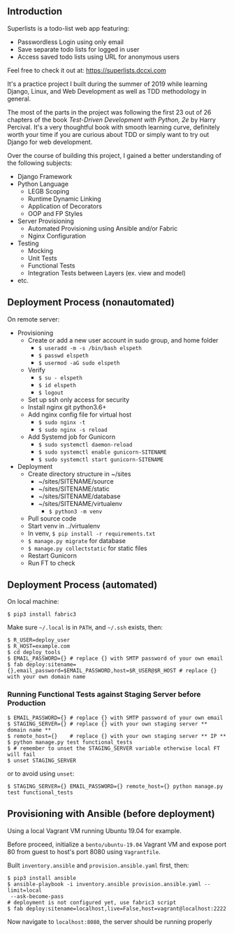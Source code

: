 ## Introduction
Superlists is a todo-list web app featuring:
- Passwordless Login using only email
- Save separate todo lists for logged in user
- Access saved todo lists using URL for anonymous users

Feel free to check it out at: https://superlists.dccxi.com

It's a practice project I built during the summer of 2019 while learning Django, Linux, and Web Development as well as TDD methodology in general.

The most of the parts in the project was following the first 23 out of 26 chapters of the book *Test-Driven Development with Python, 2e* by Harry Percival. It's a very thoughtful book with smooth learning curve, definitely worth your time if you are curious about TDD or simply want to try out Django for web development.

Over the course of building this project, I gained a better understanding of the following subjects:
- Django Framework
- Python Language
    - LEGB Scoping
    - Runtime Dynamic Linking
    - Application of Decorators
    - OOP and FP Styles
- Server Provisioning
    - Automated Provisioning using Ansible and/or Fabric
    - Nginx Configuration
- Testing
    - Mocking
    - Unit Tests
    - Functional Tests
    - Integration Tests between Layers (ex. view and model)
- etc.

## Deployment Process (nonautomated)
On remote server:
* Provisioning
    * Create or add a new user account in sudo group, and home folder
        * `$ useradd -m -s /bin/bash elspeth`
        * `$ passwd elspeth`
        * `$ usermod -aG sudo elspeth`
    * Verify
        * `$ su - elspeth`
        * `$ id elspeth`
        * `$ logout`
    * Set up ssh only access for security
    * Install nginx git python3.6+
    * Add nginx config file for virtual host
        * `$ sudo nginx -t`
        * `$ sudo nginx -s reload`
    * Add Systemd job for Gunicorn
        * `$ sudo systemctl daemon-reload`
        * `$ sudo systemctl enable gunicorn-SITENAME`
        * `$ sudo systemctl start gunicorn-SITENAME`
* Deployment
    * Create directory structure in ~/sites
        * ~/sites/SITENAME/source
        * ~/sites/SITENAME/static
        * ~/sites/SITENAME/database
        * ~/sites/SITENAME/virtualenv
            * `$ python3 -m venv`
    * Pull source code
    * Start venv in ../virtualenv
    * In venv, `$ pip install -r requirements.txt`
    * `$ manage.py migrate` for database
    * `$ manage.py collectstatic` for static files
    * Restart Gunicorn
    * Run FT to check

## Deployment Process (automated)
On local machine:
```shell
$ pip3 install fabric3
```

Make sure `~/.local` is in `PATH`, and `~/.ssh` exists, then:

``` shell
$ R_USER=deploy_user
$ R_HOST=example.com
$ cd deploy_tools
$ EMAIL_PASSWORD={} # replace {} with SMTP password of your own email
$ fab deploy:sitename={},email_password=$EMAIL_PASSWORD,host=$R_USER@$R_HOST # replace {} with your own domain name
```

### Running Functional Tests against Staging Server before Production
```shell
$ EMAIL_PASSWORD={} # replace {} with SMTP password of your own email
$ STAGING_SERVER={} # replace {} with your own staging server ** domain name **
$ remote_host={}    # replace {} with your own staging server ** IP **
$ python manage.py test functional_tests
$ # remember to unset the STAGING_SERVER variable otherwise local FT will fail
$ unset STAGING_SERVER
```
or to avoid using `unset`:
```shell
$ STAGING_SERVER={} EMAIL_PASSWORD={} remote_host={} python manage.py test functional_tests
```

## Provisioning with Ansible (before deployment)
Using a local Vagrant VM running Ubuntu 19.04 for example.

Before proceed, initialize a `bento/ubuntu-19.04` Vagrant VM and expose port 80 from guest to host's port 8080 using `Vagrantfile`.

Built `inventory.ansible` and `provision.ansible.yaml` first, then:

```shell
$ pip3 install ansible
$ ansible-playbook -i inventory.ansible provision.ansible.yaml --limit=local
 --ask-become-pass
# deployment is not configured yet, use fabric3 script
$ fab deploy:sitename=localhost,live=False,host=vagrant@localhost:2222
```

Now navigate to `localhost:8080`, the server should be running properly
